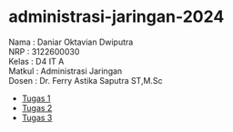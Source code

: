 # administrasi-jaringan-2024

Nama : Daniar Oktavian Dwiputra  
NRP : 3122600030  
Kelas : D4 IT A  
Matkul : Administrasi Jaringan  
Dosen : Dr. Ferry Astika Saputra ST,M.Sc  

* [Tugas 1](https://github.com/Dxct27/administrasi-jaringan-2024/tree/main/minggu-1)
* [Tugas 2](https://github.com/Dxct27/administrasi-jaringan-2024/tree/main/minggu-2)
* [Tugas 3](https://github.com/Dxct27/administrasi-jaringan-2024/tree/main/minggu-1)